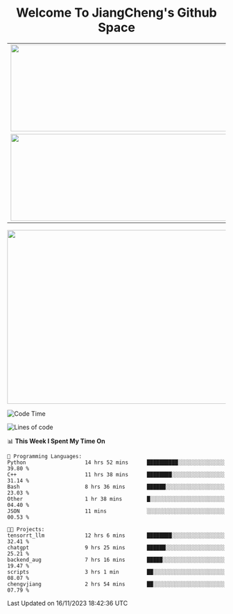 <h1 align="center">Welcome To JiangCheng's Github Space</h1>

<table align="center" frame="void" rules="none" >
  <tr>
    <td>
      <div align="center"> <img height="200px" width="500px"  src="https://github-readme-stats.vercel.app/api?username=thisjiang&hide_title=true&hide_border=true&layout=compact&show_icons=trueline_height=21&text_color=000&icon_color=000&bg_color=0,ea6161,ffc64d,fffc4d,52fa5a&theme=graywhite" /> </div>
    </td>
    <td>
      <div align="center"> <img height="200px" width="500px" src="https://github-readme-stats.vercel.app/api/top-langs/?username=thisjiang&hide_title=true&hide_border=true&layout=compact&langs_count=6&text_color=000&icon_color=fff&bg_color=0,52fa5a,4dfcff,c64dff&theme=graywhite" /> </div>
    </td>
  </tr>
  <tr>
    <td>
      <div align="center"> <img height="200px" width="500px" src="https://github-readme-streak-stats.herokuapp.com/?user=thisjiang&hide_title=true&hide_border=true&layout=compact&langs_count=6" /> </div>
    </td>
    <td>
      <div align="center"> 
      <a href="https://github.com/" target="_blank"><img style="margin: 10px" src="https://profilinator.rishav.dev/skills-assets/git-scm-icon.svg" alt="Git" height="50" /></a>  
      <a href="https://www.linux.org/" target="_blank"><img style="margin: 10px" src="https://profilinator.rishav.dev/skills-assets/linux-original.svg" alt="Linux" height="50" /></a>  
      <a href="https://www.gnu.org/software/bash/" target="_blank"><img style="margin: 10px" src="https://profilinator.rishav.dev/skills-assets/gnu_bash-icon.svg" alt="Bash" height="50" /></a>  
      </div>
    </td>
  </tr>
</table>

<div align="center"> <img height="400px" width="1000px" src="https://github-readme-activity-graph.cyclic.app/graph?username=thisjiang&theme=react&hide_title=true&hide_border=true&layout=compact&langs_count=6" /> </div></td>

<!--START_SECTION:waka-->
![Code Time](http://img.shields.io/badge/Code%20Time-496%20hrs%2055%20mins-blue)

![Lines of code](https://img.shields.io/badge/From%20Hello%20World%20I%27ve%20Written-706.7%20thousand%20lines%20of%20code-blue)

📊 **This Week I Spent My Time On** 

```text
💬 Programming Languages: 
Python                   14 hrs 52 mins      ██████████░░░░░░░░░░░░░░░   39.80 % 
C++                      11 hrs 38 mins      ████████░░░░░░░░░░░░░░░░░   31.14 % 
Bash                     8 hrs 36 mins       ██████░░░░░░░░░░░░░░░░░░░   23.03 % 
Other                    1 hr 38 mins        █░░░░░░░░░░░░░░░░░░░░░░░░   04.40 % 
JSON                     11 mins             ░░░░░░░░░░░░░░░░░░░░░░░░░   00.53 % 

🐱‍💻 Projects: 
tensorrt_llm             12 hrs 6 mins       ████████░░░░░░░░░░░░░░░░░   32.41 % 
chatgpt                  9 hrs 25 mins       ██████░░░░░░░░░░░░░░░░░░░   25.21 % 
backend_aug              7 hrs 16 mins       █████░░░░░░░░░░░░░░░░░░░░   19.47 % 
scripts                  3 hrs 1 min         ██░░░░░░░░░░░░░░░░░░░░░░░   08.07 % 
chengvjiang              2 hrs 54 mins       ██░░░░░░░░░░░░░░░░░░░░░░░   07.79 % 
```


 Last Updated on 16/11/2023 18:42:36 UTC
<!--END_SECTION:waka-->
